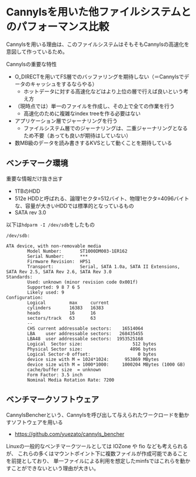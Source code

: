 # Cannylsを用いた他ファイルシステムとのパフォーマンス比較
Cannylsを用いる理由は、このファイルシステムはそもそもCannylsの高速化を意図して作っているため。

Cannylsの重要な特性
* O_DIRECTを用いてFS層でのバッファリングを期待しない（＝Cannylsでデータのキャッシュをするならやる）
     * ホットデータに対する高速化などはより上位の層で行えば良いという考え方
* （現時点では）単一のファイルを作成し、その上で全ての作業を行う
     * 高速化のために複雑なindex treeを作る必要はない
* アプリケーション層でジャーナリングを行う
     * ファイルシステム層でのジャーナリングは、二重ジャーナリングとなるため不要（あっても良いが期待はしていない）
* 数MB級のデータを読み書きするKVSとして動くことを期待している     

## ベンチマーク環境
重要な情報だけ抜き出す
* 1TBのHDD
* 512e HDDと呼ばれる、論理1セクタ=512バイト、物理1セクタ=4096バイトな、容量が大きいHDDでは標準的となっているもの
* SATA rev 3.0


以下は`hdparm -I /dev/sdb`をしたもの
```
/dev/sdb:

ATA device, with non-removable media
        Model Number:       ST1000DM003-1ER162
        Serial Number:      ***
        Firmware Revision:  HP51
        Transport:          Serial, SATA 1.0a, SATA II Extensions, SATA Rev 2.5, SATA Rev 2.6, SATA Rev 3.0
Standards:
        Used: unknown (minor revision code 0x001f)
        Supported: 9 8 7 6 5
        Likely used: 9
Configuration:
        Logical         max     current
        cylinders       16383   16383
        heads           16      16
        sectors/track   63      63
        --
        CHS current addressable sectors:    16514064
        LBA    user addressable sectors:   268435455
        LBA48  user addressable sectors:  1953525168
        Logical  Sector size:                   512 bytes
        Physical Sector size:                  4096 bytes
        Logical Sector-0 offset:                  0 bytes
        device size with M = 1024*1024:      953869 MBytes
        device size with M = 1000*1000:     1000204 MBytes (1000 GB)
        cache/buffer size  = unknown
        Form Factor: 3.5 inch
        Nominal Media Rotation Rate: 7200
```

## ベンチマークソフトウェア
CannylsBencherという、Cannylsを呼び出して与えられたワークロードを動かすソフトウェアを用いる
* https://github.com/yuezato/cannyls_bencher

Linuxの一般的なベンチマークツールとしては IOZone や fio なども考えられるが、
これらの多くはマウントポイント下に複数ファイルが作成可能であることを前提としており、
単一ファイルによる利用を想定したminfsではこれらを動かすことができないという理由が大きい。
